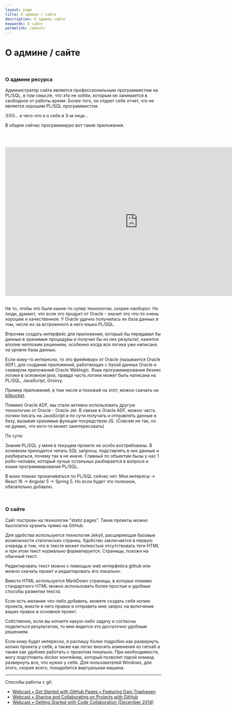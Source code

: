 ```yaml
---
layout: page
title: О админе / сайте
description: О админе сайте
keywords: О сайте
permalink: /about/
---
```


# О админе / сайте

<br/>

### О админе ресурса

Администратор сайта является профессиональным программистом на PL/SQL, в том смысле, что это не хобби, которым он занимается в свободное от работы время.
Более того, он отдает себе отчет, что не является хорошим PL/SQL программистом.

ЭЭЭ... а чего-это я о себе в 3-м лице...

В общем сейчас программирую вот такие приложения.

<br/><br/>

<div align="center">
	<iframe width="853" height="480" src="https://www.youtube.com/embed/79QQbQ-PDkM" frameborder="0" allowfullscreen></iframe>
</div>

<br/>

Не то, чтобы это были какие-то супер технологии, скорее наоборот. Но люди, думают, что если это продукт от Oracle - значит это что-то очень хорошее и качественное. У Oracle удачно получилась их база данных в том, числе из-за встроенного в него языка PL/SQL. 

Впрочем создать интерфейс для приложения, который бы передавал бы данные в хранимые процедуры и получал бы из них результат, кажется вполне неплохим решением, особенно когда вся логика уже написана на уровне базы данных.

Если кому-то интересно, то это фреймворк от Oracle (называется Oracle ADF), для создания приложений, работающих с базой данных Oracle и сервером приложений Oracle Weblogic. Язык программирования бизнес логики в основном java, правда часть логики может быть написана на PL/SQL, JavaScript, Groovy.

Пример приложений, в том числе и похожий на этот, можно скачать на <a href="http://bitbucket.com/oracle-adf/" rel="nofollow">bitbucket</a>.

Помимо Oracle ADF, мы стали активно использовать другую технологию от Oracle - Oracle Jet. В связке в Oracle ADF, можно часть логики писать на JavaScript и по сути получать и отправлять данные в базу, вызывая хранимые функции посредством JS. (Совсем не так, но не думаю, что кого-то может заинтересовать)


По сути:

Знания PL/SQL у меня в текущем проекте не особо востребованы. В основном приходится читать SQL запросы, подставлять в них данные и разбираться, почему так а не иначе. Главный по объектам бызы у нас 1 робо-человек, который лучше остальных разбирается в вопросе и языке программирования PL/SQL.

В моих планах прокачиваться по PL/SQL сейчас нет. Мои интересы -> React 16 -> Angular 5 -> Spring 5. Но если будет что полезное, обязательно добавлю.


<br/>

### О сайте

Сайт построен на технологии "static pages". Такие проекты можно бысплатно
хранить прямо на GitHub.

Для удобства используется технология Jekyll, расширяющая базовые возможности статических страниц.
Удобство заключается в первую очередь в том, что в тексте может полностью отсутствовать теги HTML и при этом текст нормально форматируется. Страницы, похожи на обычный текст.

Редактировать текст можно с помощью web интерфейса github или можно скачать проект и редактировать его локально.

Вместо HTML используется MarkDown страницы, в которых помимо стандартного HTML можно использовать более простые и удобные способы разметки текста.

Если есть желание что-либо добавить, можете создать себе копию проекта, внести в него правки и отправить мне
запрос на включение ваших правок в основной проект.

Собственно, если вы копаете какую-либо задачу и согласны поделиться результатом, то мне видится это достаточно удобным решением.

Если кому будет интересно, я распишу более подробно как развернуть копию проекта у себя, а также как легко вносить изменения из гитхаб а также как удобнее работать с проектом локально. При необходимости, могу подготовить docker контейнер, который позволит парой команд развернуть все, что нужно у себя. Для пользователей Windows, для этого, скорее всего, понадобится виртуальная машина.

___

Способы работы с git:

<ul>
    <li><a href="http://www.youtube.com/watch?v=4TrOCv5Kukk">Webcast • Get Started with GitHub Pages • Featuring Dani Traphagen</a></li>
    <li><a href="http://www.youtube.com/watch?v=ifAEho6BmH0">Webcast • Sharing and Collaborating on Projects with GitHub</a></li>
    <li><a href="http://www.youtube.com/watch?v=lbLdbvIMHvw">Webcast • Getting Started with Code Collaboration (December 2014)</a></li>

</ul>
